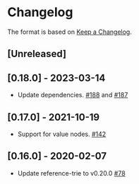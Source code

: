 # Changelog

The format is based on [Keep a Changelog].

[Keep a Changelog]: http://keepachangelog.com/en/1.0.0/

## [Unreleased]


## [0.18.0] - 2023-03-14
- Update dependencies. [#188](https://github.com/paritytech/trie/pull/188) and [#187](https://github.com/paritytech/trie/pull/187)

## [0.17.0] - 2021-10-19
- Support for value nodes. [#142](https://github.com/paritytech/trie/pull/142)

## [0.16.0] - 2020-02-07
- Update reference-trie to v0.20.0 [#78](https://github.com/paritytech/trie/pull/78)
